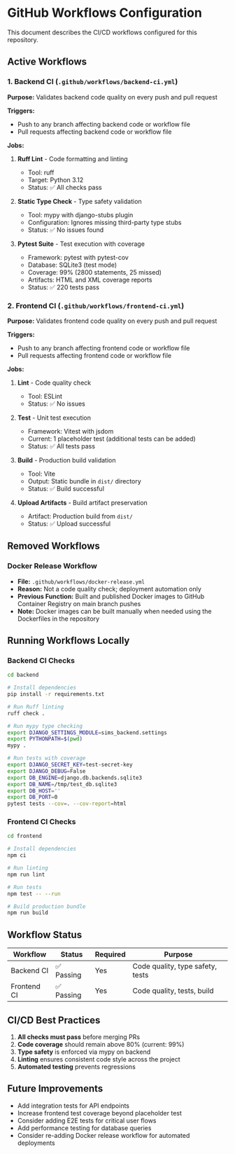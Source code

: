 # GitHub Workflows Configuration

This document describes the CI/CD workflows configured for this repository.

## Active Workflows

### 1. Backend CI (`.github/workflows/backend-ci.yml`)

**Purpose:** Validates backend code quality on every push and pull request

**Triggers:**
- Push to any branch affecting backend code or workflow file
- Pull requests affecting backend code or workflow file

**Jobs:**
1. **Ruff Lint** - Code formatting and linting
   - Tool: ruff
   - Target: Python 3.12
   - Status: ✅ All checks pass

2. **Static Type Check** - Type safety validation
   - Tool: mypy with django-stubs plugin
   - Configuration: Ignores missing third-party type stubs
   - Status: ✅ No issues found

3. **Pytest Suite** - Test execution with coverage
   - Framework: pytest with pytest-cov
   - Database: SQLite3 (test mode)
   - Coverage: 99% (2800 statements, 25 missed)
   - Artifacts: HTML and XML coverage reports
   - Status: ✅ 220 tests pass

### 2. Frontend CI (`.github/workflows/frontend-ci.yml`)

**Purpose:** Validates frontend code quality on every push and pull request

**Triggers:**
- Push to any branch affecting frontend code or workflow file
- Pull requests affecting frontend code or workflow file

**Jobs:**
1. **Lint** - Code quality check
   - Tool: ESLint
   - Status: ✅ No issues

2. **Test** - Unit test execution
   - Framework: Vitest with jsdom
   - Current: 1 placeholder test (additional tests can be added)
   - Status: ✅ All tests pass

3. **Build** - Production build validation
   - Tool: Vite
   - Output: Static bundle in `dist/` directory
   - Status: ✅ Build successful

4. **Upload Artifacts** - Build artifact preservation
   - Artifact: Production build from `dist/`
   - Status: ✅ Upload successful

## Removed Workflows

### Docker Release Workflow
- **File:** `.github/workflows/docker-release.yml`
- **Reason:** Not a code quality check; deployment automation only
- **Previous Function:** Built and published Docker images to GitHub Container Registry on main branch pushes
- **Note:** Docker images can be built manually when needed using the Dockerfiles in the repository

## Running Workflows Locally

### Backend CI Checks

```bash
cd backend

# Install dependencies
pip install -r requirements.txt

# Run Ruff linting
ruff check .

# Run mypy type checking
export DJANGO_SETTINGS_MODULE=sims_backend.settings
export PYTHONPATH=$(pwd)
mypy .

# Run tests with coverage
export DJANGO_SECRET_KEY=test-secret-key
export DJANGO_DEBUG=False
export DB_ENGINE=django.db.backends.sqlite3
export DB_NAME=/tmp/test_db.sqlite3
export DB_HOST=''
export DB_PORT=0
pytest tests --cov=. --cov-report=html
```

### Frontend CI Checks

```bash
cd frontend

# Install dependencies
npm ci

# Run linting
npm run lint

# Run tests
npm test -- --run

# Build production bundle
npm run build
```

## Workflow Status

| Workflow | Status | Required | Purpose |
|----------|--------|----------|---------|
| Backend CI | ✅ Passing | Yes | Code quality, type safety, tests |
| Frontend CI | ✅ Passing | Yes | Code quality, tests, build |

## CI/CD Best Practices

1. **All checks must pass** before merging PRs
2. **Code coverage** should remain above 80% (current: 99%)
3. **Type safety** is enforced via mypy on backend
4. **Linting** ensures consistent code style across the project
5. **Automated testing** prevents regressions

## Future Improvements

- Add integration tests for API endpoints
- Increase frontend test coverage beyond placeholder test
- Consider adding E2E tests for critical user flows
- Add performance testing for database queries
- Consider re-adding Docker release workflow for automated deployments
